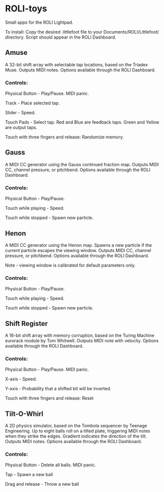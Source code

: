 # ROLI-toys

Small apps for the ROLI Lightpad.

To install:
Copy the desired .littlefoot file to your Documents/ROLI/Littlefoot/ directory.
Script should appear in the ROLI Dashboard.

## Amuse
A 32-bit shift array with selectable tap locations, based on the Triadex Muse.
Outputs MIDI notes.
Options available through the ROLI Dashboard.

### Controls:

Physical Button - Play/Pause. MIDI panic.

Track - Place selected tap.

Slider - Speed.

Touch Pads - Select tap.
Red and Blue are feedback taps.
Green and Yellow are output taps.

Touch with three fingers and release: Randomize memory.

## Gauss
A MIDI CC generator using the Gauss continued fraction map.
Outputs MIDI CC, channel pressure, or pitchbend.
Options available through the ROLI Dashboard.

### Controls:

Physical Button - Play/Pause.

Touch while playing - Speed.

Touch while stopped - Spawn new particle.

## Henon
A MIDI CC generator using the Henon map.
Spawns a new particle if the current particle escapes the viewing window.
Outputs MIDI CC, channel pressure, or pitchbend.
Options available through the ROLI Dashboard.

Note - viewing window is calibrated for default parameters only.

### Controls:

Physical Button - Play/Pause.

Touch while playing - Speed.

Touch while stopped - Spawn new particle.

## Shift Register
A 16-bit shift array with memory corruption, based on the Turing Machine eurorack module by Tom Whitwell.
Outputs MIDI note with velocity.
Options available through the ROLI Dashboard.

### Controls:

Physical Button - Play/Pause. MIDI panic.

X-axis - Speed.

Y-axis - Probability that a shifted bit will be inverted.

Touch with three fingers and release: Reset

## Tilt-O-Whirl
A 2D physics simulator, based on the Tombola sequencer by Teenage Engineering.
Up to eight balls roll on a tilted plate, triggering MIDI notes when they strike the edges.
Gradient indicates the direction of the tilt.
Outputs MIDI notes.
Options available through the ROLI Dashboard.

### Controls:

Physical Button - Delete all balls. MIDI panic.

Tap - Spawn a new ball

Drag and release - Throw a new ball
